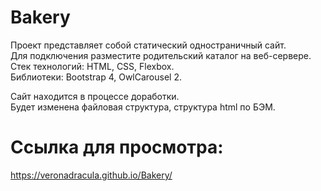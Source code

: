 # Bakery  
Проект представляет собой статический одностраничный сайт.    
Для подключения разместите родительский каталог на веб-сервере.    
Стек технологий: HTML, CSS, Flexbox.  
Библиотеки: Bootstrap 4, OwlCarousel 2.   

Сайт находится в процессе доработки.    
Будет изменена файловая структура, структура html по БЭМ.    

# Ссылка для просмотра: 
https://veronadracula.github.io/Bakery/
